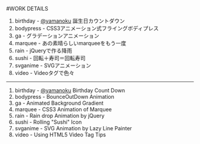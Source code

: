 #WORK DETAILS

1. birthday - [@yamanoku](http://yamanoku.github.io) 誕生日カウントダウン   
1. bodypress - CSS3アニメーション式フライングボディプレス 
1. ga - グラデーションアニメーション  
1. marquee - あの素晴らしいmarqueeをもう一度
1. rain - jQueryで作る降雨
1. sushi - 回転＋寿司＝回転寿司
1. svganime - SVGアニメーション
1. video - Videoタグで色々

***

1. birthday - [@yamanoku](http://yamanoku.github.io) Birthday Count Down   
1. bodypress - BounceOutDown Animation
1. ga - Animated Background Gradient  
1. marquee - CSS3 Animation of Marquee
1. rain - Rain drop Animation by jQuery
1. sushi - Rolling "Sushi" Icon
1. svganime - SVG Animation by Lazy Line Painter
1. video - Using HTML5 Video Tag Tips
